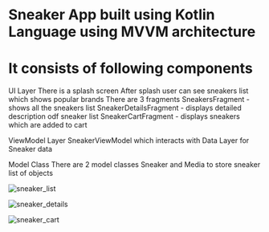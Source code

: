 # Sneaker App built using Kotlin Language using MVVM architecture
# It consists of following components
UI Layer
There is a splash screen
After splash user can see sneakers list which shows popular brands
There are 3 fragments
SneakersFragment - shows all the sneakers list
SneakerDetailsFragment - displays detailed description odf sneaker list
SneakerCartFragment - displays sneakers which are added to cart

ViewModel Layer
SneakerViewModel which interacts with Data Layer for Sneaker data

Model Class
There are 2 model classes Sneaker and Media to store sneaker list of objects


![sneaker_list](https://github.com/Anusha-Jagannath/SneakerApp/assets/67367819/cccb9928-7105-4f73-b621-2501d846b59f)

![sneaker_details](https://github.com/Anusha-Jagannath/SneakerApp/assets/67367819/051a32a0-7b58-4483-a2df-dd40e627762c)

![sneaker_cart](https://github.com/Anusha-Jagannath/SneakerApp/assets/67367819/374391b8-c5ea-49f8-8ead-b71f12882064)
